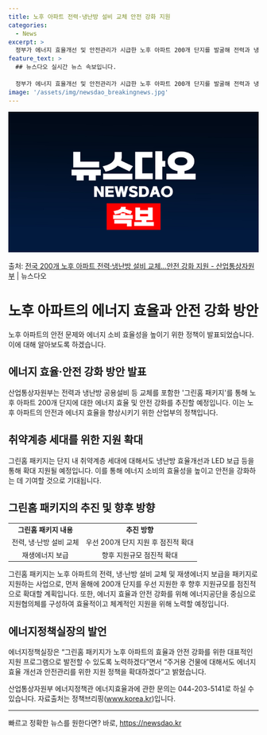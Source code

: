 ```yaml
---
title: 노후 아파트 전력·냉난방 설비 교체 안전 강화 지원
categories:
  - News
excerpt: >
  정부가 에너지 효율개선 및 안전관리가 시급한 노후 아파트 200개 단지를 발굴해 전력과 냉난방 공용설비 등 …
feature_text: >
  ## 뉴스다오 실시간 뉴스 속보입니다.

  정부가 에너지 효율개선 및 안전관리가 시급한 노후 아파트 200개 단지를 발굴해 전력과 냉난방 공용설비 등 …
image: '/assets/img/newsdao_breakingnews.jpg'
---
```


![뉴스다오 속보](/assets/img/newsdao_breakingnews.jpg)

<p>출처: <a href="https://newsdao.kr/3753" rel="dofollow">전국 200개 노후 아파트 전력·냉난방 설비 교체…안전 강화 지원 - 산업통상자원부</a> | 뉴스다오</p>

<h1>노후 아파트의 에너지 효율과 안전 강화 방안</h1>

<p data-ke-size="size16">노후 아파트의 안전 문제와 에너지 소비 효율성을 높이기 위한 정책이 발표되었습니다. 이에 대해 알아보도록 하겠습니다.</p>

<h2 data-ke-size="size26">에너지 효율·안전 강화 방안 발표</h2>

<p data-ke-size="size16">산업통상자원부는 전력과 냉난방 공용설비 등 교체를 포함한 '그린홈 패키지'를 통해 노후 아파트 200개 단지에 대한 에너지 효율 및 안전 강화를 추진할 예정입니다. 이는 노후 아파트의 안전과 에너지 효율을 향상시키기 위한 산업부의 정책입니다.</p>

<h2 data-ke-size="size26">취약계층 세대를 위한 지원 확대</h2>

<p data-ke-size="size16">그린홈 패키지는 단지 내 취약계층 세대에 대해서도 냉난방 효율개선과 LED 보급 등을 통해 확대 지원될 예정입니다. 이를 통해 에너지 소비의 효율성을 높이고 안전을 강화하는 데 기여할 것으로 기대됩니다.</p>

<h2 data-ke-size="size26">그린홈 패키지의 추진 및 향후 방향</h2>

<table>
  <tr>
    <td style="text-align: center; height: 17px;"><b>그린홈 패키지 내용</b></td>
    <td style="text-align: center; height: 17px;"><b>추진 방향</b></td>
  </tr>
  <tr>
    <td style="text-align: center; height: 17px;">전력, 냉·난방 설비 교체</td>
    <td style="text-align: center; height: 17px;">우선 200개 단지 지원 후 점진적 확대</td>
  </tr>
  <tr>
    <td style="text-align: center; height: 17px;">재생에너지 보급</td>
    <td style="text-align: center; height: 17px;">향후 지원규모 점진적 확대</td>
  </tr>
</table>

<p data-ke-size="size16">그린홈 패키지는 노후 아파트의 전력, 냉·난방 설비 교체 및 재생에너지 보급을 패키지로 지원하는 사업으로, 먼저 올해에 200개 단지를 우선 지원한 후 향후 지원규모를 점진적으로 확대할 계획입니다. 또한, 에너지 효율과 안전 강화를 위해 에너지공단을 중심으로 지원협의체를 구성하여 효율적이고 체계적인 지원을 위해 노력할 예정입니다.</p>

<h2 data-ke-size="size26">에너지정책실장의 발언</h2>

<p data-ke-size="size16">에너지정책실장은 “그린홈 패키지가 노후 아파트의 효율과 안전 강화를 위한 대표적인 지원 프로그램으로 발전할 수 있도록 노력하겠다”면서 “주거용 건물에 대해서도 에너지 효율 개선과 안전관리를 위한 지원 정책을 확대하겠다”고 밝혔습니다.</p>

<p data-ke-size="size16">산업통상자원부 에너지정책관 에너지효율과에 관한 문의는 044-203-5141로 하실 수 있습니다. 자료출처는 정책브리핑(<a href="https://www.korea.kr">www.korea.kr</a>)입니다.</p>

<hr> 

빠르고 정확한 뉴스를 원한다면? 바로, <a href="https://newsdao.kr" rel="dofollow">https://newsdao.kr</a>


